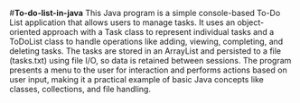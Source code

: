 #**To-do-list-in-java**
This Java program is a simple console-based To-Do List application that allows users to manage tasks. It uses an object-oriented approach with a Task class to represent individual tasks and a ToDoList class to handle operations like adding, viewing, completing, and deleting tasks. The tasks are stored in an ArrayList and persisted to a file (tasks.txt) using file I/O, so data is retained between sessions. The program presents a menu to the user for interaction and performs actions based on user input, making it a practical example of basic Java concepts like classes, collections, and file handling.

